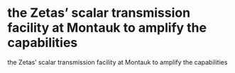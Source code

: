 # the Zetas’ scalar transmission facility at Montauk to amplify the capabilities

the Zetas’ scalar transmission facility at Montauk to amplify the capabilities